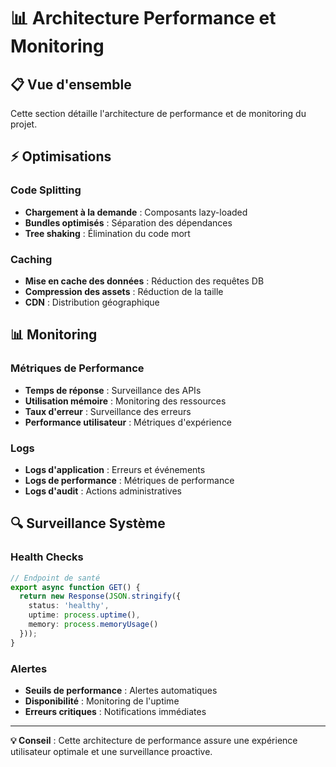 # 📊 Architecture Performance et Monitoring

## 📋 Vue d'ensemble

Cette section détaille l'architecture de performance et de monitoring du projet.

## ⚡ Optimisations

### Code Splitting
- **Chargement à la demande** : Composants lazy-loaded
- **Bundles optimisés** : Séparation des dépendances
- **Tree shaking** : Élimination du code mort

### Caching
- **Mise en cache des données** : Réduction des requêtes DB
- **Compression des assets** : Réduction de la taille
- **CDN** : Distribution géographique

## 📊 Monitoring

### Métriques de Performance
- **Temps de réponse** : Surveillance des APIs
- **Utilisation mémoire** : Monitoring des ressources
- **Taux d'erreur** : Surveillance des erreurs
- **Performance utilisateur** : Métriques d'expérience

### Logs
- **Logs d'application** : Erreurs et événements
- **Logs de performance** : Métriques de performance
- **Logs d'audit** : Actions administratives

## 🔍 Surveillance Système

### Health Checks
```typescript
// Endpoint de santé
export async function GET() {
  return new Response(JSON.stringify({
    status: 'healthy',
    uptime: process.uptime(),
    memory: process.memoryUsage()
  }));
}
```

### Alertes
- **Seuils de performance** : Alertes automatiques
- **Disponibilité** : Monitoring de l'uptime
- **Erreurs critiques** : Notifications immédiates

---

**💡 Conseil** : Cette architecture de performance assure une expérience utilisateur optimale et une surveillance proactive.
